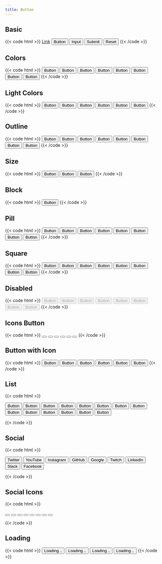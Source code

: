 ```yaml
---
title: Button
---
```


## Basic

{{< code html >}}
<a href="#" class="btn btn-primary" role="button">Link</a>
<button class="btn btn-primary">Button</button>
<input type="button" class="btn btn-primary" value="Input" />
<input type="submit" class="btn btn-primary" value="Submit" />
<input type="reset" class="btn btn-primary" value="Reset" />
{{< /code >}}

## Colors

{{< code html >}}
<button class="btn btn-primary">Button</button>
<button class="btn btn-secondary">Button</button>
<button class="btn btn-success">Button</button>
<button class="btn btn-danger">Button</button>
<button class="btn btn-warning">Button</button>
<button class="btn btn-light">Button</button>
<button class="btn btn-dark">Button</button>
<button class="btn btn-link">Button</button>
{{< /code >}}

## Light Colors

{{< code html >}}
<button class="btn btn-light-primary">Button</button>
<button class="btn btn-light-secondary">Button</button>
<button class="btn btn-light-success">Button</button>
<button class="btn btn-light-danger">Button</button>
<button class="btn btn-light-warning">Button</button>
<button class="btn btn-light-link">Button</button>
{{< /code >}}

## Outline

{{< code html >}}
<button class="btn btn-outline-primary">Button</button>
<button class="btn btn-outline-secondary">Button</button>
<button class="btn btn-outline-success">Button</button>
<button class="btn btn-outline-danger">Button</button>
<button class="btn btn-outline-warning">Button</button>
<button class="btn btn-outline-light">Button</button>
<button class="btn btn-outline-dark">Button</button>
<button class="btn btn-outline-link">Button</button>
{{< /code >}}

## Size

{{< code html >}}
<button class="btn btn-primary btn-sm">Button</button>
<button class="btn btn-primary">Button</button>
<button class="btn btn-primary btn-lg">Button</button>
{{< /code >}}

## Block

{{< code html >}}
<button class="btn btn-primary btn-block">Button</button>
{{< /code >}}

## Pill

{{< code html >}}
<button class="btn btn-primary btn-pill">Button</button>
<button class="btn btn-secondary btn-pill">Button</button>
<button class="btn btn-success btn-pill">Button</button>
<button class="btn btn-danger btn-pill">Button</button>
<button class="btn btn-warning btn-pill">Button</button>
<button class="btn btn-light btn-pill">Button</button>
<button class="btn btn-dark btn-pill">Button</button>
<button class="btn btn-link btn-pill">Button</button>
{{< /code >}}

## Square

{{< code html >}}
<button class="btn btn-primary btn-square">Button</button>
<button class="btn btn-secondary btn-square">Button</button>
<button class="btn btn-success btn-square">Button</button>
<button class="btn btn-danger btn-square">Button</button>
<button class="btn btn-warning btn-square">Button</button>
<button class="btn btn-light btn-square">Button</button>
<button class="btn btn-dark btn-square">Button</button>
<button class="btn btn-link btn-square">Button</button>
{{< /code >}}

## Disabled

{{< code html >}}
<button class="btn btn-primary" disabled>Button</button>
<button class="btn btn-secondary" disabled>Button</button>
<button class="btn btn-success" disabled>Button</button>
<button class="btn btn-danger" disabled>Button</button>
<button class="btn btn-warning" disabled>Button</button>
<button class="btn btn-light" disabled>Button</button>
<button class="btn btn-dark" disabled>Button</button>
<button class="btn btn-link" disabled>Button</button>
{{< /code >}}

## Icons Button

{{< code html >}}
<button class="btn btn-icon btn-primary"><i data-feather="download"></i></button>
<button class="btn btn-icon btn-outline-danger"><i data-feather="heart"></i></button>
<button class="btn btn-icon btn-sm btn-success"><i data-feather="lock"></i></button>
<button class="btn btn-icon btn-lg btn-light"><i data-feather="inbox"></i></button>
<button class="btn btn-icon btn-pill btn-dark"><i data-feather="moon"></i></button>
<button class="btn btn-icon btn-square btn-outline-light"><i data-feather="meh"></i></button>
{{< /code >}}

## Button with Icon

{{< code html >}}
<button class="btn btn-icon btn-primary"><i data-feather="download" class="mr-1"></i>Button</button>
<button class="btn btn-icon btn-outline-danger"><i data-feather="heart" class="mr-1"></i>Button</button>
<button class="btn btn-icon btn-sm btn-success"><i data-feather="lock" class="mr-1"></i>Button</button>
<button class="btn btn-icon btn-lg btn-light"><i data-feather="inbox" class="mr-1"></i>Button</button>
<button class="btn btn-icon btn-pill btn-dark"><i data-feather="moon" class="mr-1"></i>Button</button>
<button class="btn btn-icon btn-square btn-outline-light"><i data-feather="meh" class="mr-1"></i>Button</button>
{{< /code >}}

## List

{{< code html >}}

<div class="btn-list">
  <button class="btn btn-light">Button</button>
  <button class="btn btn-light">Button</button>
  <button class="btn btn-light">Button</button>
  <button class="btn btn-light">Button</button>
  <button class="btn btn-light">Button</button>
  <button class="btn btn-light">Button</button>
  <button class="btn btn-light">Button</button>
  <button class="btn btn-light">Button</button>
  <button class="btn btn-light">Button</button>
  <button class="btn btn-light">Button</button>
  <button class="btn btn-light">Button</button>
  <button class="btn btn-light">Button</button>
  <button class="btn btn-light">Button</button>
  <button class="btn btn-light">Button</button>
</div>

{{< /code >}}

## Social

{{< code html >}}

<button class="btn btn-twitter">Twitter</button>
<button class="btn btn-youtube">YouTube</button>
<button class="btn btn-instagram">Instagram</button>
<button class="btn btn-github">GitHub</button>
<button class="btn btn-google">Google</button>
<button class="btn btn-twitch">Twitch</button>
<button class="btn btn-linkedin">LinkedIn</button>
<button class="btn btn-slack">Slack</button>
<button class="btn btn-facebook">Facebook</button>

{{< /code >}}

## Social Icons

{{< code html >}}

<button class="btn btn-icon btn-twitter"><i data-feather="twitter"></i></button>
<button class="btn btn-icon btn-youtube"><i data-feather="youtube"></i></button>
<button class="btn btn-icon btn-instagram"><i data-feather="instagram"></i></button>
<button class="btn btn-icon btn-github"><i data-feather="github"></i></button>
<button class="btn btn-icon btn-twitch"><i data-feather="twitch"></i></button>
<button class="btn btn-icon btn-linkedin"><i data-feather="linkedin"></i></button>
<button class="btn btn-icon btn-slack"><i data-feather="slack"></i></button>
<button class="btn btn-icon btn-facebook"><i data-feather="facebook"></i></button>

{{< /code >}}

## Loading

{{< code html >}}
<button class="btn btn-primary btn-loading">
  <span class="spinner spinner-sm" role="status" aria-hidden="true"></span>
  <span class="sr-only">Loading...</span>
</button>
<button class="btn btn-outline-dark btn-loading">
  <span class="spinner spinner-sm" role="status" aria-hidden="true"></span>
  Loading...
</button>
<button class="btn btn-success btn-sm btn-loading">
  <span class="spinner spinner-sm" role="status" aria-hidden="true"></span>
  <span class="sr-only">Loading...</span>
</button>
<button class="btn btn-light btn-lg btn-loading">
  <span class="spinner spinner-sm" role="status" aria-hidden="true"></span>
  <span class="sr-only">Loading...</span>
</button>
{{< /code >}}
